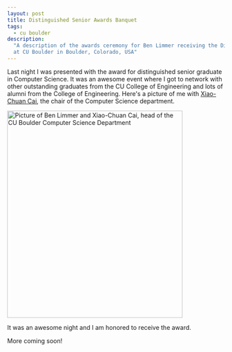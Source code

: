 ```yaml
---
layout: post
title: Distinguished Senior Awards Banquet
tags:
  - cu boulder
description:
  "A description of the awards ceremony for Ben Limmer receiving the Distinguished Senior Graduate for Computer Science
  at CU Boulder in Boulder, Colorado, USA"
---
```


Last night I was presented with the award for distinguished senior graduate in Computer Science. It was an awesome event
where I got to network with other outstanding graduates from the CU College of Engineering and lots of alumni from the
College of Engineering. Here's a picture of me with [Xiao-Chuan Cai](https://www.colorado.edu/faculty/cai/), the chair
of the Computer Science department.

<div class="center">
	<img src="{{ site.base_url }}/{% ministamp _images/posts/2011/04/distinguised_senior.jpg assets/images/posts/2011/04/distinguised_senior.jpg %}" width="406" height="480" alt="Picture of Ben Limmer and Xiao-Chuan Cai, head of the CU Boulder Computer Science Department" />
</div>

It was an awesome night and I am honored to receive the award.

More coming soon!
